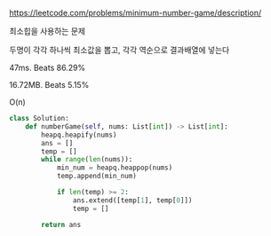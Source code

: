 https://leetcode.com/problems/minimum-number-game/description/

최소힙을 사용하는 문제

두명이 각각 하나씩 최소값을 뽑고, 각각 역순으로 결과배열에 넣는다 

47ms. Beats 86.29%

16.72MB. Beats 5.15%

O(n)

```python
class Solution:
    def numberGame(self, nums: List[int]) -> List[int]:
        heapq.heapify(nums)
        ans = []
        temp = []
        while range(len(nums)):
            min_num = heapq.heappop(nums)
            temp.append(min_num)

            if len(temp) >= 2:
                ans.extend([temp[1], temp[0]])
                temp = []

        return ans
```
